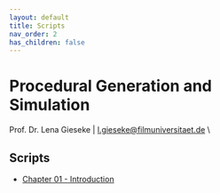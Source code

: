 ```yaml
---
layout: default
title: Scripts
nav_order: 2
has_children: false
---
```


# Procedural Generation and Simulation
  
Prof. Dr. Lena Gieseke \| l.gieseke@filmuniversitaet.de \  
  

## Scripts

* [Chapter 01 - Introduction](pgs_01_intro_script.md)


<!-- 
* [Chapter 02 - Unreal](pgs_02_unreal_script.md)
* [Chapter 03 - Beauty in Maths](pgs_03_mathsbeauty_script.html)
* [Chapter 04 - Function Design](pgs_04_functions_script.md)
* [Chapter 05 - Tilings and The Universe](pgs_05_tilings_script.md)
* [Chapter 06 - Noise](pgs_06_noise_script.md)
* [Chapter 07 - Dynamics](pgs_07_dynamics_script.md)
* [Chapter 08 - Particles](pgs_08_particles_script.md)
* [Chapter 09 - Fluids](../03_slides/pgs_10_slides.html) (slides only!) 

-->
